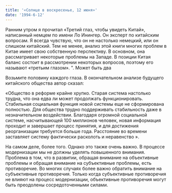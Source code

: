 ```yaml
---
title: '«Солнце в воскресенье, 12 июня»'
date: '1994-6-12'
---
```


Ранним утром я прочитал «Третий глаз, чтобы увидеть Китай», написанный немцем по имени Ло Инингер. Он эксперт по китайским вопросам. Я всегда чувствую, что он не настолько немецкий, или он слишком китайский. Тем не менее, анализ этой книги многих проблем в Китае имеет свою собственную перспективу. В основном, она рассматривает некоторые проблемы на Западе. В позиции Китая баланс состоит в рассмотрении некоторых вопросов, поэтому его называют «третьим глазом». ". Может быть два

Возьмите половину каждого глаза. В окончательном анализе будущего китайского общества автор сказал:

«Общество в реформе крайне хрупко. Старая система настолько трудна, что она едва ли может продолжать функционировать. Стабильная социальная функция новой системы еще не сформирована полностью. Для общества трудно поддерживать стабильность даже в незначительном воздействии. Благодаря огромной социальной системе, насчитывающей 100 миллионов человек, новая информация проходит и завершает процесс принятия, и для достижения реорганизации требуется больше года. Расстояние во времени заставляет систему фактически расколоть и неравенство ».

На самом деле, более того. Однако это также очень важно. В процессе модернизации мы не должны уделять повышенного внимания. Проблема в том, что в развитии, обращая внимание на объективные проблемы и обращая внимание на субъективные проблемы, есть противоречие. Во многих случаях более важно обратить внимание на субъективные противоречия. Только когда субъективные противоречия не влияют на процесс модернизации, объективные противоречия могут быть преодолены сосредоточенными силами.

